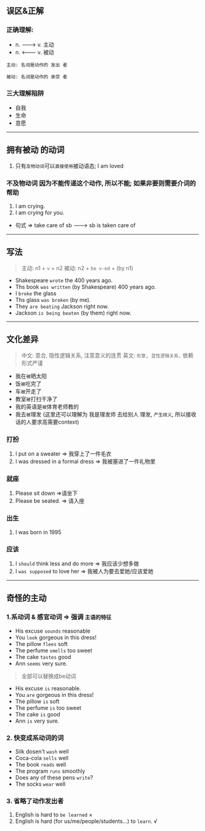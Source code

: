## 误区&正解

### 正确理解:

- n.  ---> v. 主动
- n. <--- v. 被动

`主动: 名词是动作的 发出 者`

`被动: 名词是动作的 承受 者`

### 三大理解陷阱
- 自我
- 生命
- 意愿

---

## 拥有被动 的动词

1. 只有`及物动词`可以`直接使用`被动语态; I am loved


### 不及物动词 因为不能传递这个动作, 所以不能;  如果非要则需要介词的帮助

1. I am crying.
2. I am crying for you.

-  句式 => take care of sb ---> sb is taken care of 

----
## 写法

> 主动: n1 + `v` + n2
> 被动: n2 + `be v-ed` + (by n1) 

- Shakespeare `wrote` the 400 years ago.
- Ths book `was written` (by Shakespeare) 400 years ago.
- I `broke` the glass
- Ths glass `was broken` (by me).
- They `are beating` Jackson right now.
- Jackson `is being beaten` (by them) right now.


---
## 文化差异

> 中文: 意合, 隐性逻辑关系, 注意意义的连贯
> 英文: `形意, 显性逻辑关系,` 依赖形式严谨


- 我在`被`晒太阳
- 饭`被`吃完了
- 车`被`开走了
- 教室`被`打扫干净了
- 我的英语是`被`体育老师教的
- 我去`被`理发  (这里还可以理解为 我是理发师 去给别人 理发, `产生歧义`, 所以接收话的人要求高需要context)

### 打扮
1. I put on a sweater => 我穿上了一件毛衣
2. I was dressed in a formal dress => 我被塞进了一件礼物里

### 就座
1. Please sit down =>请坐下
2. Please be seated. => 请入座

### 出生
1. I was born in 1995

### 应该
1. I `should` think less and do more => 我应该少想多做
2. I `was supposed` to love her => 我被人为要去爱她/应该爱她

----
## 奇怪的主动
### 1.系动词 & 感官动词 => 强调 `主语的特征`
- His excuse `sounds` reasonable
- You `look` gorgeous in this dress!
- The pillow `flees` soft
- The perfume `smells` too sweet
- The cake `tastes` good
- Ann `seems` very sure.

> 全部可以替换成be动词

- His excuse `is` reasonable.
- You `are` gorgeous in this dress!
- The pillow `is` soft
- The perfume `is` too sweet
- The cake `is` good
- Ann `is` very sure.

### 2. 快变成系动词的词
- Silk dosen't `wash` well
- Coca-cola `sells` well
- The book `reads` well
- The program `runs` smoothly
- Does any of these pens `write`?
- The socks `wear` well

### 3. 省略了动作发出者
1. English is hard to `be learned` ×
2. English is hard (for us/me/people/students...) to `learn`. √